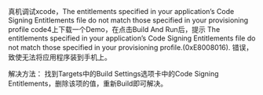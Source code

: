 

真机调试xcode，The entitlements specified in your application’s Code Signing Entitlements file do not match those specified in your provisioning profile
code4上下载一个Demo，在点击Build And Run后，提示 The entitlements specified in your application’s Code Signing Entitlements file do not match those specified in your provisioning profile.(0xE8008016). 错误，致使无法将应用程序装到手机上。

解决方法：
找到Targets中的Build Settings选项卡中的Code Signing Entitlements，删除该项的值，重新Build即可解决。

